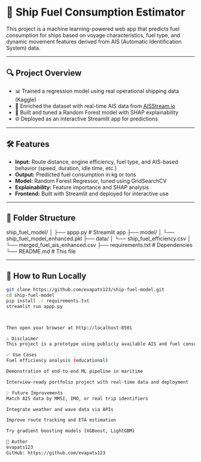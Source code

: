 # 🚢 Ship Fuel Consumption Estimator

This project is a machine learning-powered web app that predicts fuel consumption for ships based on voyage characteristics, fuel type, and dynamic movement features derived from AIS (Automatic Identification System) data.

---

## 🔍 Project Overview

- 📊 Trained a regression model using real operational shipping data (Kaggle)
- 📡 Enriched the dataset with real-time AIS data from [AISStream.io](https://aisstream.io)
- 🧠 Built and tuned a Random Forest model with SHAP explainability
- 🌐 Deployed as an interactive Streamlit app for predictions

---

## 🛠 Features

- **Input:** Route distance, engine efficiency, fuel type, and AIS-based behavior (speed, duration, idle time, etc.)
- **Output:** Predicted fuel consumption in kg or tons
- **Model:** Random Forest Regressor, tuned using GridSearchCV
- **Explainability:** Feature importance and SHAP analysis
- **Frontend:** Built with Streamlit and deployed for interactive use

---

## 📁 Folder Structure

ship_fuel_model/
│
├── appp.py # Streamlit app
├── model/
│ └── ship_fuel_model_enhanced.pkl
├── data/
│ └── ship_fuel_efficiency.csv
│ └── merged_fuel_ais_enhanced.csv
├── requirements.txt # Dependencies
└── README.md # This file




---

## 🚀 How to Run Locally

```bash
git clone https://github.com/evapats123/ship-fuel-model.git
cd ship-fuel-model
pip install -r requirements.txt
streamlit run appp.py



Then open your browser at http://localhost:8501

⚠️ Disclaimer
This project is a prototype using publicly available AIS and fuel consumption data. AIS inputs were obtained through limited open APIs, which may not fully represent operational-scale data. This tool is for demonstration and learning purposes only.

✅ Use Cases
Fuel efficiency analysis (educational)

Demonstration of end-to-end ML pipeline in maritime

Interview-ready portfolio project with real-time data and deployment

💡 Future Improvements
Match AIS data by MMSI, IMO, or real trip identifiers

Integrate weather and wave data via APIs

Improve route tracking and ETA estimation

Try gradient boosting models (XGBoost, LightGBM)

👤 Author
evapats123
GitHub: https://github.com/evapats123

